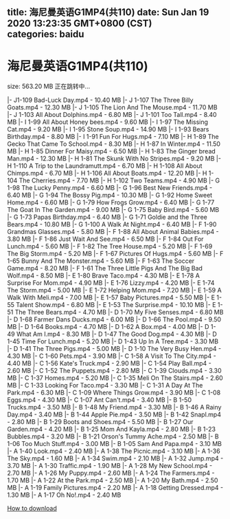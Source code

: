 
title: 海尼曼英语G1MP4(共110)
date: Sun Jan 19 2020 13:23:35 GMT+0800 (CST)    
categories: baidu
---

# 海尼曼英语G1MP4(共110)
size: 563.20 MB
 正在跳转中...
 
|- J1-109 Bad-Luck Day.mp4 - 10.40 MB
|- J 1-107 The Three Billy Goats.mp4 - 12.30 MB
|- J 1-105 The Lion And The Mouse.mp4 - 11.70 MB
|- J 1-103 All About Dolphins.mp4 - 6.80 MB
|- J 1-101 Too Tall.mp4 - 8.40 MB
|- I 1-99 All About Honey bees.mp4 - 9.60 MB
|- I 1-97 The Missing Cat.mp4 - 9.20 MB
|- I 1-95 Stone Soup.mp4 - 14.90 MB
|- I 1-93 Bears Birthday.mp4 - 8.80 MB
|- I 1-91 Fun For Hugs.mp4 - 7.10 MB
|- H 1-89 The Gecko That Came To School.mp4 - 8.30 MB
|- H 1-87 In Winter.mp4 - 11.50 MB
|- H 1-85 Dinner For Maisy.mp4 - 6.50 MB
|- H 1-83 The Ginger bread Man.mp4 - 12.30 MB
|- H 1-81 The Skunk With No Stripes.mp4 - 9.20 MB
|- H 1-110 A Trip to the Laundramutt.mp4 - 6.70 MB
|- H 1-108 All About Chimps.mp4 - 6.70 MB
|- H 1-106 All About Boats.mp4 - 12.20 MB
|- H 1-104 The Cherries.mp4 - 7.70 MB
|- H 1-102 Two Teams.mp4 - 4.90 MB
|- G 1-98 The Lucky Penny.mp4 - 6.60 MB
|- G 1-96 Best New Friends.mp4 - 6.40 MB
|- G 1-94 The Bossy Pig.mp4 - 10.30 MB
|- G 1-92 Home Sweet Home.mp4 - 6.60 MB
|- G 1-79 How Frogs Grow.mp4 - 6.40 MB
|- G 1-77 The Goat In The Garden.mp4 - 9.00 MB
|- G 1-75 Baby Bird.mp4 - 5.60 MB
|- G 1-73 Papas Birthday.mp4 - 6.40 MB
|- G 1-71 Goldie and the Three Bears.mp4 - 10.80 MB
|- G 1-100 A Walk At Night.mp4 - 6.40 MB
|- F 1-90 Grandmas Glasses.mp4 - 5.80 MB
|- F 1-88 All About Animal Babies.mp4 - 3.80 MB
|- F 1-86 Just Wait And See.mp4 - 6.50 MB
|- F 1-84 Out For Lunch.mp4 - 5.60 MB
|- F 1-82 The Tree House.mp4 - 5.20 MB
|- F 1-69 The Big Storm.mp4 - 5.20 MB
|- F 1-67 Pictures Of Hugs.mp4 - 5.60 MB
|- F 1-65 Bunny And The Monster.mp4 - 5.60 MB
|- F 1-63 The Soccer Game.mp4 - 8.20 MB
|- F 1-61 The Three Little Pigs And The Big Bad Wolf.mp4 - 8.50 MB
|- E 1-80 Brave Taco.mp4 - 4.30 MB
|- E 1-78 A Surprise For Mom.mp4 - 4.90 MB
|- E 1-76 Lizzy.mp4 - 4.20 MB
|- E 1-74 The Storm.mp4 - 5.00 MB
|- E 1-72 Helping Mom.mp4 - 7.20 MB
|- E 1-59 A Walk With Meli.mp4 - 7.00 MB
|- E 1-57 Baby Pictures.mp4 - 5.50 MB
|- E 1-55 Talent Show.mp4 - 6.80 MB
|- E 1-53 The Surprise.mp4 - 10.10 MB
|- E 1-51 The Three Bears.mp4 - 4.70 MB
|- D 1-70 My Five Senses.mp4 - 6.80 MB
|- D 1-68 Farmer Dans Ducks.mp4 - 6.00 MB
|- D 1-66 The Pool.mp4 - 9.50 MB
|- D 1-64 Books.mp4 - 4.70 MB
|- D 1-62 A Box.mp4 - 4.00 MB
|- D 1-49 What Am I.mp4 - 8.30 MB
|- D 1-47 The Good Dog.mp4 - 4.30 MB
|- D 1-45 Time For Lunch.mp4 - 5.20 MB
|- D 1-43 Up In A Tree.mp4 - 3.30 MB
|- D 1-41 The Three Pigs.mp4 - 5.00 MB
|- D 1-10 The Very Busy Hen.mp4 - 4.30 MB
|- C 1-60 Pets.mp4 - 3.90 MB
|- C 1-58 A Visit To The City.mp4 - 4.40 MB
|- C 1-56 Kate's Truck.mp4 - 2.90 MB
|- C 1-54 Play Ball.mp4 - 2.60 MB
|- C 1-52 The Puppets.mp4 - 2.80 MB
|- C 1-39 Clouds.mp4 - 3.30 MB
|- C 1-37 Homes.mp4 - 5.20 MB
|- C 1-35 Meli On The Stairs.mp4 - 2.60 MB
|- C 1-33 Looking For Taco.mp4 - 3.30 MB
|- C 1-31 A Day At The Park.mp4 - 6.30 MB
|- C 1-09 Where Things Grow.mp4 - 3.90 MB
|- C 1-08 Eggs.mp4 - 4.30 MB
|- C 1-07 Ant Can't.mp4 - 3.40 MB
|- B 1-50 Trucks.mp4 - 3.50 MB
|- B 1-48 My Friend.mp4 - 3.30 MB
|- B 1-46 A Rainy Day.mp4 - 3.40 MB
|- B 1-44 Apple Pie.mp4 - 3.50 MB
|- B 1-42 Snapl.mp4 - 2.80 MB
|- B 1-29 Boots and Shoes.mp4 - 5.50 MB
|- B 1-27 Our Garden.mp4 - 4.20 MB
|- B 1-25 Mom And Kayla.mp4 - 2.80 MB
|- B 1-23 Bubbles.mp4 - 3.20 MB
|- B 1-21 Orson's Tummy Ache.mp4 - 2.50 MB
|- B 1-06 Too Much Stuff.mp4 - 3.00 MB
|- B 1-05 Sam And Papa.mp4 - 3.10 MB
|- A 1-40 Look.mp4 - 2.40 MB
|- A 1-38 The Picnic.mp4 - 3.10 MB
|- A 1-36 The Sky.mp4 - 1.60 MB
|- A 1-34 Swim.mp4 - 2.10 MB
|- A 1-32 Jump.mp4 - 3.70 MB
|- A 1-30 Traffic.mp4 - 1.90 MB
|- A 1-28 My New School.mp4 - 2.70 MB
|- A 1-26 My Puppy.mp4 - 2.60 MB
|- A 1-24 The Farmers.mp4 - 1.70 MB
|- A 1-22 At the Park.mp4 - 2.50 MB
|- A 1-20 My Bath.mp4 - 2.50 MB
|- A 1-19 Family Pictures.mp4 - 2.20 MB
|- A 1-18 Getting Dressed.mp4 - 1.30 MB
|- A 1-17 Oh No!.mp4 - 2.40 MB

[How to download](https://bpcam.bemobtrk.com/go/2ceec3aa-1ca2-46d6-b9ff-aaa5c184517c?jno=941)